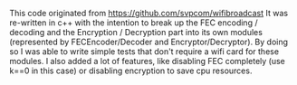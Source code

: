 This code originated from https://github.com/svpcom/wifibroadcast
It was re-written in c++ with the intention to break up the FEC encoding / decoding and the 
Encryption / Decryption part into its own modules (represented by FECEncoder/Decoder and Encryptor/Decryptor).
By doing so I was able to write simple tests that don't require a wifi card for these modules.
I also added a lot of features, like disabling FEC completely (use k==0 in this case) or disabling encryption to save
cpu resources.